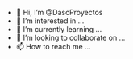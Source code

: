 - 👋 Hi, I’m @DascProyectos
- 👀 I’m interested in ...
- 🌱 I’m currently learning ...
- 💞️ I’m looking to collaborate on ...
- 📫 How to reach me ...

<!---
DascProyectos/DascProyectos is a ✨ special ✨ repository because its `README.md` (this file) appears on your GitHub profile.
You can click the Preview link to take a look at your changes.
--->
